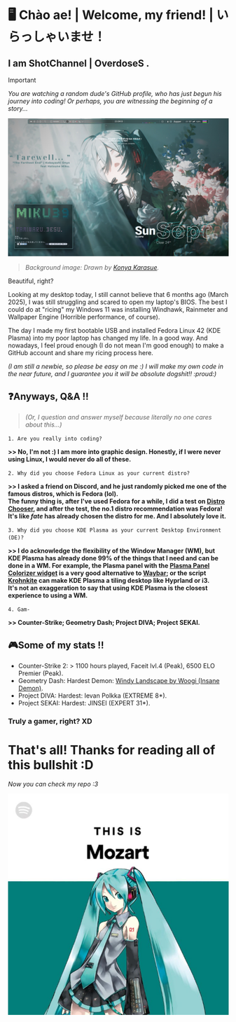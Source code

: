 # 🖥️ Chào ae! | Welcome, my friend! | いらっしゃいませ！

## I am ShotChannel | OverdoseS .

> [!IMPORTANT]
> *You are watching a random dude's GitHub profile, who has just begun his journey into coding! Or perhaps, you are witnessing the beginning of a story...*

![lul](Images/Screenshot_20250928_222855.png)

> *Background image: Drawn by [Konya Karasue](https://www.pixiv.net/en/users/10109777).*

Beautiful, right?

Looking at my desktop today, I still cannot believe that 6 months ago (March 2025), I was still struggling and scared to open my laptop's BIOS. The best I could do at "ricing" my Windows 11 was installing Windhawk, Rainmeter and Wallpaper Engine (Horrible performance, of course).

The day I made my first bootable USB and installed Fedora Linux 42 (KDE Plasma) into my poor laptop has changed my life. In a good way. And nowadays, I feel proud enough (I do not mean I'm good enough) to make a GitHub account and share my ricing process here.

*(I am still a newbie, so please be easy on me :) I will make my own code in the near future, and I guarantee you it will be absolute dogshit!! :proud:)*

## ❓Anyways, Q&A !!

> *(Or, I question and answer myself because literally no one cares about this...)*

`1. Are you really into coding?`
   
**>> No, I'm not :) I am more into graphic design. Honestly, if I were never using Linux, I would never do all of these.**

`2. Why did you choose Fedora Linux as your current distro?`

**>> I asked a friend on Discord, and he just randomly picked me one of the famous distros, which is Fedora (lol).**\
**The funny thing is, after I've used Fedora for a while, I did a test on [Distro Chooser](distrochooser.de), and after the test, the no.1 distro recommendation was Fedora!**\
**It's like *fate* has already chosen the distro for me. And I absolutely love it.**

`3. Why did you choose KDE Plasma as your current Desktop Environment (DE)?`

**>> I do acknowledge the flexibility of the Window Manager (WM), but KDE Plasma has already done 99% of the things that I need and can be done in a WM. For example, the Plasma panel with the [Plasma Panel Colorizer widget](https://github.com/luisbocanegra/plasma-panel-colorizer) is a very good alternative to [Waybar](https://github.com/Alexays/Waybar?tab=readme-ov-file); or the script [Krohnkite](https://github.com/esjeon/krohnkite) can make KDE Plasma a tiling desktop like Hyprland or i3.**\
**It's not an exaggeration to say that using KDE Plasma is the closest experience to using a WM.**

`4. Gam-`

**>> Counter-Strike; Geometry Dash; Project DIVA; Project SEKAI.**

## 🎮Some of my stats !!

- Counter-Strike 2: > 1100 hours played, Faceit lvl.4 (Peak), 6500 ELO Premier (Peak).
- Geometry Dash: Hardest Demon: [Windy Landscape by Woogi (Insane Demon)](https://www.youtube.com/watch?v=sTBN3K_c9eQ).
- Project DIVA: Hardest: Ievan Polkka (EXTREME 8*).
- Project SEKAI: Hardest: JINSEI (EXPERT 31*).

### Truly a gamer, right? XD

# That's all! Thanks for reading all of this bullshit :D

*Now you can check my repo :3*

![MOZARD](Images/5214e1c3bd00e209b20f48aad832546b.jpg)
